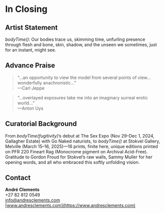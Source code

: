 # In Closing  
## Artist Statement

*bodyTime()*: Our bodies trace us, skimming time, unfurling presence through flesh and bone, skin, shadow, and the unseen we sometimes, just for an instant, might see.

## Advance Praise

> “…an opportunity to view the model from several points of view… wonderfully anachronistic…”  
> —Carl Jeppe

> “…overlayed exposures take me into an imaginary surreal erotic world…”  
> —Anton Uys

## Curatorial Background

From *bodyTime(fugitivity)*’s debut at The Sex Expo (Nov 29–Dec 1, 2024, Gallagher Estate) with Go Naked naturists, to *bodyTime()* at Stokvel Gallery, Melville (March 15–16, 2025)—16 prints, finite here, unique editions printed on PFR 220 Fineart Rag (Monocrome pigment on Archival Acid-Free). Gratitude to Gordon Froud for Stokvel’s raw walls, Sammy Muller for her opening words, and all who embraced this softly unfolding vision.

## Contact

**André Clements**  
+27 82 812 0549  
[info@andresclements.com](mailto:info@andresclements.com)  
[www.andresclements.com](https://www.andresclements.com)
